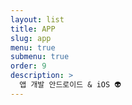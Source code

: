 ```yaml
---
layout: list
title: APP
slug: app
menu: true
submenu: true
order: 9
description: >
  앱 개발 안드로이드 & iOS 👽
---
```

